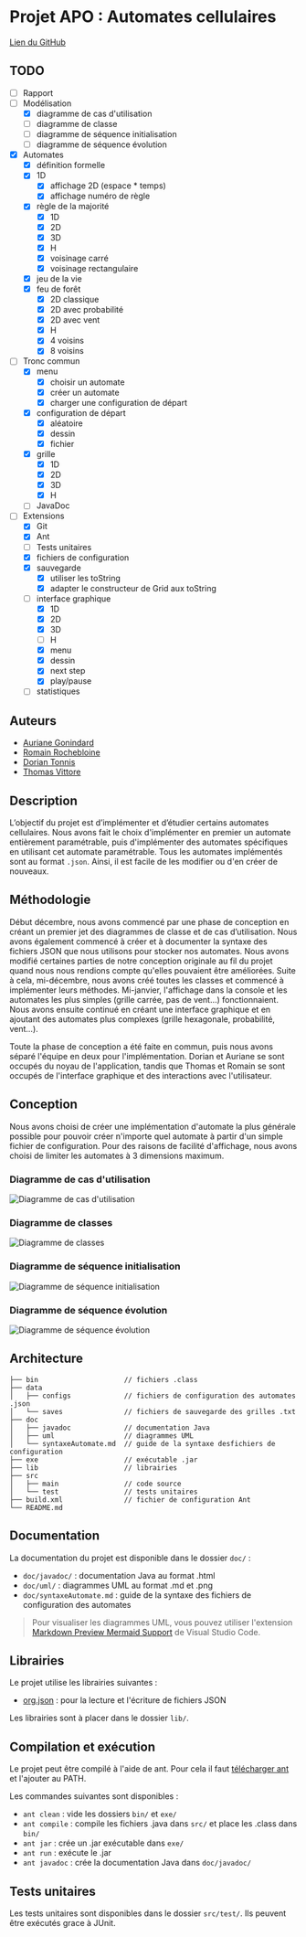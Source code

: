 # Projet APO : Automates cellulaires

[Lien du GitHub](https://github.com/rrrroo/APO_Automates)

## TODO

- [ ] Rapport
- [ ] Modélisation
    - [x] diagramme de cas d'utilisation
    - [ ] diagramme de classe
    - [ ] diagramme de séquence initialisation
    - [ ] diagramme de séquence évolution
- [x] Automates
    - [x] définition formelle
    - [x] 1D
        - [x] affichage 2D (espace * temps)
        - [x] affichage numéro de règle
    - [x] règle de la majorité
        - [x] 1D
        - [x] 2D
        - [x] 3D
        - [x] H
        - [x] voisinage carré
        - [x] voisinage rectangulaire
    - [x] jeu de la vie
    - [x] feu de forêt
        - [x] 2D classique
        - [x] 2D avec probabilité
        - [x] 2D avec vent
        - [x] H
        - [x] 4 voisins
        - [x] 8 voisins
- [ ] Tronc commun
    - [x] menu
        - [x] choisir un automate
        - [x] créer un automate
        - [x] charger une configuration de départ
    - [x] configuration de départ
        - [x] aléatoire
        - [x] dessin
        - [x] fichier
    - [x] grille
        - [x] 1D
        - [x] 2D
        - [x] 3D
        - [x] H
    - [ ] JavaDoc
- [ ] Extensions
    - [x] Git
    - [x] Ant
    - [ ] Tests unitaires
    - [x] fichiers de configuration
    - [x] sauvegarde
        - [x] utiliser les toString
        - [x] adapter le constructeur de Grid aux toString
    - [ ] interface graphique
        - [x] 1D
        - [x] 2D
        - [x] 3D
        - [ ] H
        - [x] menu
        - [x] dessin
        - [x] next step
        - [x] play/pause
    - [ ] statistiques

## Auteurs

- [Auriane Gonindard](https://github.com/AurianeG)
- [Romain Rochebloine](https://github.com/rrrroo)
- [Dorian Tonnis](https://github.com/Dorian-T)
- [Thomas Vittore](https://github.com/Sipior4)

## Description

L’objectif du projet est d’implémenter et d’étudier certains automates cellulaires. Nous avons fait le choix d'implémenter en premier un automate entièrement paramétrable, puis d'implémenter des automates spécifiques en utilisant cet automate paramétrable.
Tous les automates implémentés sont au format `.json`. Ainsi, il est facile de les modifier ou d'en créer de nouveaux.

## Méthodologie

Début décembre, nous avons commencé par une phase de conception en créant un premier jet des diagrammes de classe et de cas d’utilisation. Nous avons également commencé à créer et à documenter la syntaxe des fichiers JSON que nous utilisons pour stocker nos automates. 
Nous avons modifié certaines parties de notre conception originale au fil du projet quand nous nous rendions compte qu'elles pouvaient être améliorées.
Suite à cela, mi-décembre, nous avons créé toutes les classes et commencé à implémenter leurs méthodes.
Mi-janvier, l'affichage dans la console et les automates les plus simples (grille carrée, pas de vent…) fonctionnaient.
Nous avons ensuite continué en créant une interface graphique et en ajoutant des automates plus complexes (grille hexagonale, probabilité, vent…).

Toute la phase de conception a été faite en commun, puis nous avons séparé l'équipe en deux pour l'implémentation. Dorian et Auriane se sont occupés du noyau de l'application, tandis que Thomas et Romain se sont occupés de l'interface graphique et des interactions avec l'utilisateur.

## Conception

Nous avons choisi de créer une implémentation d'automate la plus générale possible pour pouvoir créer n'importe quel automate à partir d'un simple fichier de configuration.
Pour des raisons de facilité d'affichage, nous avons choisi de limiter les automates à 3 dimensions maximum.

### Diagramme de cas d'utilisation

![Diagramme de cas d'utilisation](doc/uml/useCaseDiagram.png)

### Diagramme de classes

![Diagramme de classes](doc/uml/classDiagram.png)

### Diagramme de séquence initialisation

![Diagramme de séquence initialisation](doc/uml/sequenceDiagramInitialisation.png)

### Diagramme de séquence évolution

![Diagramme de séquence évolution](doc/uml/sequenceDiagramSimulation.png)

## Architecture

```
├── bin                     // fichiers .class
├── data
│   ├── configs             // fichiers de configuration des automates .json
│   └── saves               // fichiers de sauvegarde des grilles .txt
├── doc
│   ├── javadoc             // documentation Java
│   ├── uml                 // diagrammes UML
│   └── syntaxeAutomate.md  // guide de la syntaxe desfichiers de configuration
├── exe                     // exécutable .jar
├── lib                     // librairies
├── src
│   ├── main                // code source
│   └── test                // tests unitaires
├── build.xml               // fichier de configuration Ant
└── README.md
```

## Documentation

La documentation du projet est disponible dans le dossier `doc/` :
- `doc/javadoc/` : documentation Java au format .html
- `doc/uml/` : diagrammes UML au format .md et .png
- `doc/syntaxeAutomate.md` : guide de la syntaxe des fichiers de configuration des automates

> Pour visualiser les diagrammes UML, vous pouvez utiliser l'extension [Markdown Preview Mermaid Support](https://marketplace.visualstudio.com/items?itemName=bierner.markdown-mermaid) de Visual Studio Code.

## Librairies

Le projet utilise les librairies suivantes :
- [org.json](https://repo1.maven.org/maven2/org/json/json/20231013/json-20231013.jar) : pour la lecture et l'écriture de fichiers JSON

Les librairies sont à placer dans le dossier `lib/`.

## Compilation et exécution

Le projet peut être compilé à l'aide de ant. Pour cela il faut [télécharger ant](https://ant.apache.org/bindownload.cgi) et l'ajouter au PATH.

Les commandes suivantes sont disponibles :
- `ant clean` : vide les dossiers `bin/` et `exe/`
- `ant compile` : compile les fichiers .java dans `src/` et place les .class dans `bin/`
- `ant jar` : crée un .jar exécutable dans `exe/`
- `ant run` : exécute le .jar
- `ant javadoc` : crée la documentation Java dans `doc/javadoc/`

## Tests unitaires

Les tests unitaires sont disponibles dans le dossier `src/test/`. Ils peuvent être exécutés grace à JUnit.
